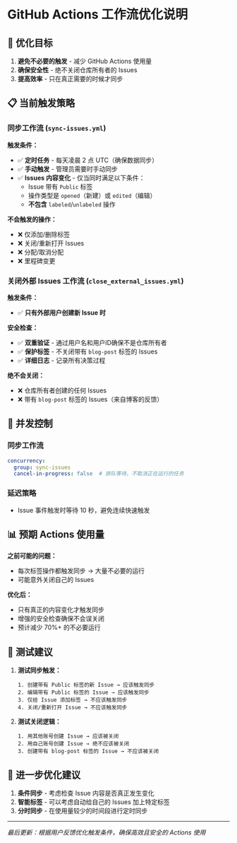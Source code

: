 # GitHub Actions 工作流优化说明

## 🎯 优化目标

1. **避免不必要的触发** - 减少 GitHub Actions 使用量
2. **确保安全性** - 绝不关闭仓库所有者的 Issues
3. **提高效率** - 只在真正需要的时候才同步

## 📋 当前触发策略

### 同步工作流 (`sync-issues.yml`)

**触发条件：**
- ✅ **定时任务** - 每天凌晨 2 点 UTC（确保数据同步）
- ✅ **手动触发** - 管理员需要时手动同步
- ✅ **Issues 内容变化** - 仅当同时满足以下条件：
  - Issue 带有 `Public` 标签
  - 操作类型是 `opened`（新建）或 `edited`（编辑）
  - **不包含** `labeled`/`unlabeled` 操作

**不会触发的操作：**
- ❌ 仅添加/删除标签
- ❌ 关闭/重新打开 Issues
- ❌ 分配/取消分配
- ❌ 里程碑变更

### 关闭外部 Issues 工作流 (`close_external_issues.yml`)

**触发条件：**
- ✅ **只有外部用户创建新 Issue 时**

**安全检查：**
- ✅ **双重验证** - 通过用户名和用户ID确保不是仓库所有者
- ✅ **保护标签** - 不关闭带有 `blog-post` 标签的 Issues
- ✅ **详细日志** - 记录所有决策过程

**绝不会关闭：**
- ❌ 仓库所有者创建的任何 Issues
- ❌ 带有 `blog-post` 标签的 Issues（来自博客的反馈）

## 🔧 并发控制

### 同步工作流
```yaml
concurrency:
  group: sync-issues
  cancel-in-progress: false  # 排队等待，不取消正在运行的任务
```

### 延迟策略
- Issue 事件触发时等待 10 秒，避免连续快速触发

## 📊 预期 Actions 使用量

**之前可能的问题：**
- 每次标签操作都触发同步 → 大量不必要的运行
- 可能意外关闭自己的 Issues

**优化后：**
- 只有真正的内容变化才触发同步
- 增强的安全检查确保不会误关闭
- 预计减少 70%+ 的不必要运行

## 🧪 测试建议

1. **测试同步触发：**
   ```
   1. 创建带有 Public 标签的新 Issue → 应该触发同步
   2. 编辑带有 Public 标签的 Issue → 应该触发同步
   3. 仅给 Issue 添加标签 → 不应该触发同步
   4. 关闭/重新打开 Issue → 不应该触发同步
   ```

2. **测试关闭逻辑：**
   ```
   1. 用其他账号创建 Issue → 应该被关闭
   2. 用自己账号创建 Issue → 绝不应该被关闭
   3. 创建带有 blog-post 标签的 Issue → 不应该被关闭
   ```

## 🚀 进一步优化建议

1. **条件同步** - 考虑检查 Issue 内容是否真正发生变化
2. **智能标签** - 可以考虑自动给自己的 Issues 加上特定标签
3. **分时同步** - 在使用量较少的时间段进行定时同步

---

*最后更新：根据用户反馈优化触发条件，确保高效且安全的 Actions 使用*
